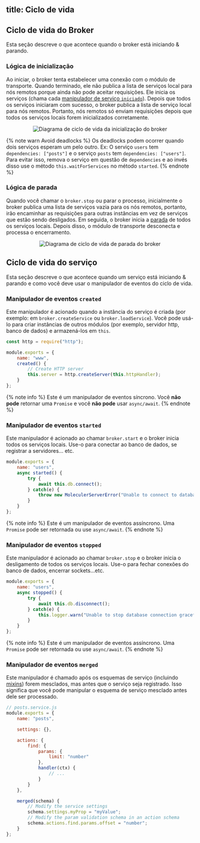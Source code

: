 title: Ciclo de vida
---

## Ciclo de vida do Broker
Esta seção descreve o que acontece quando o broker está iniciando & parando.

### Lógica de inicialização
Ao iniciar, o broker tenta estabelecer uma conexão com o módulo de transporte. Quando terminado, ele não publica a lista de serviços local para nós remotos porque ainda não pode aceitar requisições. Ele inicia os serviços (chama cada [ manipulador de serviço `iniciado`](lifecycle.html#started-event-handler)). Depois que todos os serviços iniciaram com sucesso, o broker publica a lista de serviço local para nós remotos. Portanto, nós remotos só enviam requisições depois que todos os serviços locais forem inicializados corretamente.

<div align="center">
    <img src="assets/lifecycle/broker-start.svg" alt="Diagrama de ciclo de vida da inicialização do broker" />
</div>

{% note warn Avoid deadlocks %}
Os deadlocks podem ocorrer quando dois serviços esperam um pelo outro. Ex: O serviço `users` tem `dependencies: ["posts"]` e o serviço `posts` tem `dependencies: ["users"]`. Para evitar isso, remova o serviço em questão de `dependencies` e ao invés disso use o método `this.waitForServices` no método `started`.
{% endnote %}

### Lógica de parada
Quando você chamar o `broker.stop` ou parar o processo, inicialmente o broker publica uma lista de serviços vazia para os nós remotos, portanto, irão encaminhar as requisições para outras instâncias em vez de serviços que estão sendo desligados. Em seguida, o broker inicia a [parada](#stopped-event-handler) de todos os serviços locais. Depois disso, o módulo de transporte desconecta e processa o encerramento.

<div align="center">
    <img src="assets/lifecycle/broker-stop.svg" alt="Diagrama de ciclo de vida de parada do broker" />
</div>

## Ciclo de vida do serviço
Esta seção descreve o que acontece quando um serviço está iniciando & parando e como você deve usar o manipulador de eventos do ciclo de vida.

### Manipulador de eventos `created`
Este manipulador é acionado quando a instância do serviço é criada (por exemplo: em `broker.createService` ou `broker.loadService`). Você pode usá-lo para criar instâncias de outros módulos (por exemplo, servidor http, banco de dados) e armazená-los em `this`.

```js
const http = require("http");

module.exports = {
    name: "www",
    created() {
        // Create HTTP server
        this.server = http.createServer(this.httpHandler);
    }
};
```

{% note info %}
Este é um manipulador de eventos síncrono. Você **não pode** retornar uma `Promise` e você **não pode** usar `async/await`.
{% endnote %}

### Manipulador de eventos `started`
Este manipulador é acionado ao chamar `broker.start` e o broker inicia todos os serviços locais. Use-o para conectar ao banco de dados, se registrar a servidores... etc.

```js
module.exports = {
    name: "users",
    async started() {
        try {
            await this.db.connect();
        } catch(e) {
            throw new MoleculerServerError("Unable to connect to database.", e.message);
        }
    }
};
```

{% note info %}
Este é um manipulador de eventos assíncrono. Uma `Promise` pode ser retornada ou use `async/await`.
{% endnote %}

### Manipulador de eventos `stopped`
Este manipulador é acionado ao chamar `broker.stop` e o broker inicia o desligamento de todos os serviços locais. Use-o para fechar conexões do banco de dados, encerrar sockets...etc.

```js
module.exports = {
    name: "users",
    async stopped() {
        try {
            await this.db.disconnect();
        } catch(e) {
            this.logger.warn("Unable to stop database connection gracefully.", e);
        }
    }
};
```

{% note info %}
Este é um manipulador de eventos assíncrono. Uma `Promise` pode ser retornada ou use `async/await`.
{% endnote %}

### Manipulador de eventos `merged`
Este manipulador é chamado após os esquemas de serviço (incluindo [mixins](services.html#Mixins)) forem mesclados, mas antes que o serviço seja registrado. Isso significa que você pode manipular o esquema de serviço mesclado antes dele ser processado.
```js
// posts.service.js
module.exports = {
    name: "posts",

    settings: {},

    actions: {
        find: {
            params: {
                limit: "number"
            },
            handler(ctx) {
                // ...
            }
        }
    },

    merged(schema) {
        // Modify the service settings
        schema.settings.myProp = "myValue";
        // Modify the param validation schema in an action schema
        schema.actions.find.params.offset = "number";
    }
};
```
